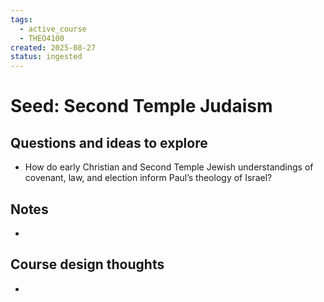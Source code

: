 ```yaml
---
tags:
  - active_course
  - THEO4100
created: 2025-08-27
status: ingested
---
```


# Seed: Second Temple Judaism
## Questions and ideas to explore
- How do early Christian and Second Temple Jewish understandings of covenant, law, and election inform Paul’s theology of Israel?

## Notes
- 

## Course design thoughts
- 